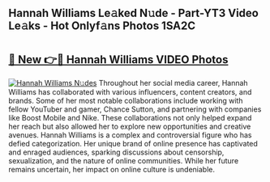 ## Hannah Williams Le𝚊ked N𝚞de - Part-YT3 Video Le𝚊ks - Hot Onlyf𝚊ns Photos 1SA2C

# <h2><a href="http://ac17675.deff.icu/?id=Hannah+Williams">🔗 New 👉🔴 Hannah Williams VIDEO Photos</a></h2>

[![Hannah Williams N𝚞des](https://i.imgur.com/rIISA9y.gif)](http://ac17675.deff.icu/?id=Hannah+Williams)
Throughout her social media career, Hannah Williams has collaborated with various influencers, content creators, and brands. Some of her most notable collaborations include working with fellow YouTuber and gamer, Chance Sutton, and partnering with companies like Boost Mobile and Nike. These collaborations not only helped expand her reach but also allowed her to explore new opportunities and creative avenues. Hannah Williams is a complex and controversial figure who has defied categorization. Her unique brand of online presence has captivated and enraged audiences, sparking discussions about censorship, sexualization, and the nature of online communities. While her future remains uncertain, her impact on online culture is undeniable.

